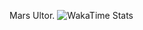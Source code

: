 Mars Ultor.
![WakaTime Stats](https://github-readme-stats.vercel.app/api/wakatime?username=your_wakatime_username)
